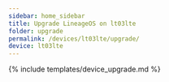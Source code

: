 ```yaml
---
sidebar: home_sidebar
title: Upgrade LineageOS on lt03lte
folder: upgrade
permalink: /devices/lt03lte/upgrade/
device: lt03lte
---
```

{% include templates/device_upgrade.md %}
